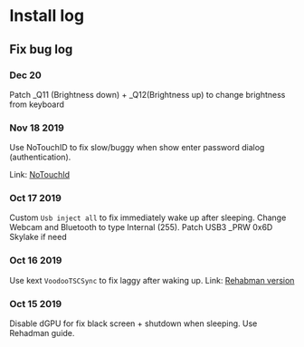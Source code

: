 # Install log

## Fix bug log

### Dec 20

Patch _Q11 (Brightness down) + _Q12(Brightness up) to change brightness from keyboard

### Nov 18 2019

Use NoTouchID to fix slow/buggy when show enter password dialog (authentication).

Link: [NoTouchId](https://github.com/al3xtjames/NoTouchID)

### Oct 17 2019

Custom ```Usb inject all``` to fix immediately wake up after sleeping.
Change Webcam and Bluetooth to type Internal (255).
Patch USB3 _PRW 0x6D Skylake if need

### Oct 16 2019

Use kext ```VoodooTSCSync``` to fix laggy after waking up.
Link: [Rehabman version](https://github.com/RehabMan/VoodooTSCSync)

### Oct 15 2019

Disable dGPU for fix black screen + shutdown when sleeping.
Use Rehadman guide.
